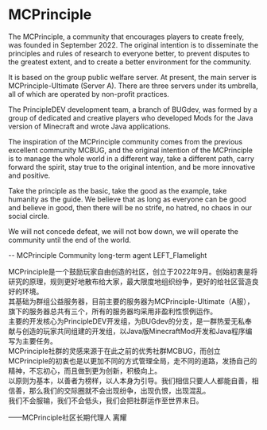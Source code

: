 # MCPrinciple

The MCPrinciple, a community that encourages players to create freely, was founded in September 2022. The original intention is to disseminate the principles and rules of research to everyone better, to prevent disputes to the greatest extent, and to create a better environment for the community.

It is based on the group public welfare server. At present, the main server is MCPrinciple-Ultimate (Server A). There are three servers under its umbrella, all of which are operated by non-profit practices.

The PrincipleDEV development team, a branch of BUGdev, was formed by a group of dedicated and creative players who developed Mods for the Java version of Minecraft and wrote Java applications.

The inspiration of the MCPrinciple community comes from the previous excellent community MCBUG, and the original intention of the MCPrinciple is to manage the whole world in a different way, take a different path, carry forward the spirit, stay true to the original intention, and be more innovative and positive.

Take the principle as the basic, take the good as the example, take humanity as the guide. We believe that as long as everyone can be good and believe in good, then there will be no strife, no hatred, no chaos in our social circle.

We will not concede defeat, we will not bow down, we will operate the community until the end of the world.


-- MCPrinciple Community long-term agent LEFT_Flamelight

MCPrinciple是一个鼓励玩家自由创造的社区，创立于2022年9月。创始初衷是将研究的原理，规则更好地散布给大家，最大限度地组织纷争，更好的给社区营造良好的环境。  
其基础为群组公益服务器，目前主要的服务器为MCPrinciple-Ultimate（A服），旗下的服务器总共有三个，所有的服务器均采用非盈利性惯例运作。  
主要的开发核心为PrincipleDEV开发组，为BUGdev的分支，是一群热爱无私奉献与创造的玩家共同组建的开发组，以Java版MinecraftMod开发和Java程序编写为主要任务。  
MCPrinciple社群的灵感来源于在此之前的优秀社群MCBUG，而创立MCPrinciple的初衷也是以更加不同的方式管理全局，走不同的道路，发扬自己的精神，不忘初心，而且做到更为创新，积极向上。  
以原则为基本，以善者为榜样，以人本身为引导。我们相信只要人人都能自善，相信善，那么我们的交际圈就不会出现纷争，出现仇恨，出现混乱。  
我们不会服输，我们不会低头，我们会把社群运作至世界末日。

——MCPrinciple社区长期代理人 离耀


